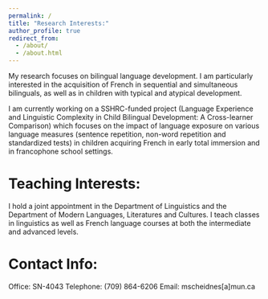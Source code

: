 ```yaml
---
permalink: /
title: "Research Interests:"
author_profile: true
redirect_from: 
  - /about/
  - /about.html
---
```


My research focuses on bilingual language development. I am particularly interested in the acquisition of French in sequential and simultaneous bilinguals, as well as in children with typical and atypical development.

I am currently working on a SSHRC-funded project (Language Experience and Linguistic Complexity in Child Bilingual Development: A Cross-learner Comparison) which focuses on the impact of language exposure on various language measures (sentence repetition, non-word repetition and standardized tests) in children acquiring French in early total immersion and in francophone school settings.

Teaching Interests:
======
I hold a joint appointment in the Department of Linguistics and the Department of Modern Languages, Literatures and Cultures. I teach classes in linguistics as well as French language courses at both the intermediate and advanced levels.

Contact Info:
======
Office: SN-4043
Telephone: (709) 864-6206
Email: mscheidnes[a]mun.ca
